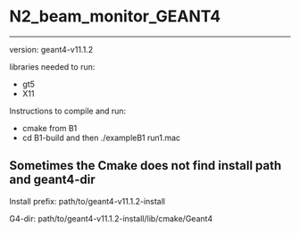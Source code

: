 # N2_beam_monitor_GEANT4
---

version: geant4-v11.1.2

libraries needed to run:
* gt5
* X11

Instructions to compile and run:
* cmake from B1
* cd B1-build and then ./exampleB1 run1.mac

Sometimes the Cmake does not find install path and geant4-dir
-----
Install prefix: path/to/geant4-v11.1.2-install

G4-dir: path/to/geant4-v11.1.2-install/lib/cmake/Geant4


  
  



